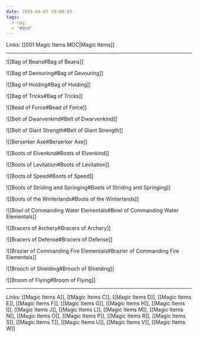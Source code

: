 ```yaml
---
date: 2024-04-07 19:00:03
tags:
  - rpg
  - "#dnd"
---
```

Links: [[001 Magic Items MOC|Magic Items]]

---

![[Bag of Beans#Bag of Beans]]

![[Bag of Devouring#Bag of Devouring]]

![[Bag of Holding#Bag of Holding]]

![[Bag of Tricks#Bag of Tricks]]

![[Bead of Force#Bead of Force]]

![[Belt of Dwarvenkind#Belt of Dwarvenkind]]

![[Belt of Giant Strength#Belt of Giant Strength]]

![[Berserker Axe#Berserker Axe]]

![[Boots of Elvenkind#Boots of Elvenkind]]

![[Boots of Levitation#Boots of Levitation]]

![[Boots of Speed#Boots of Speed]]

![[Boots of Striding and Springing#Boots of Striding and Springing]]

![[Boots of the Winterlands#Boots of the Winterlands]]

![[Bowl of Commanding Water Elementals#Bowl of Commanding Water Elementals]]

![[Bracers of Archery#Bracers of Archery]]

![[Bracers of Defense#Bracers of Defense]]

![[Brazier of Commanding Fire Elementals#Brazier of Commanding Fire Elementals]]

![[Brooch of Shielding#Brooch of Shielding]]

![[Broom of Flying#Broom of Flying]]

---
 Links: [[Magic Items A]], [[Magic Items C]], [[Magic Items D]], [[Magic Items E]], [[Magic Items F]], [[Magic Items G]], [[Magic Items H]], [[Magic Items I]], [[Magic Items J]], [[Magic Items L]], [[Magic Items M]], [[Magic Items N]], [[Magic Items O]], [[Magic Items P]], [[Magic Items R]], [[Magic Items S]], [[Magic Items T]], [[Magic Items U]], [[Magic Items V]], [[Magic Items W]]